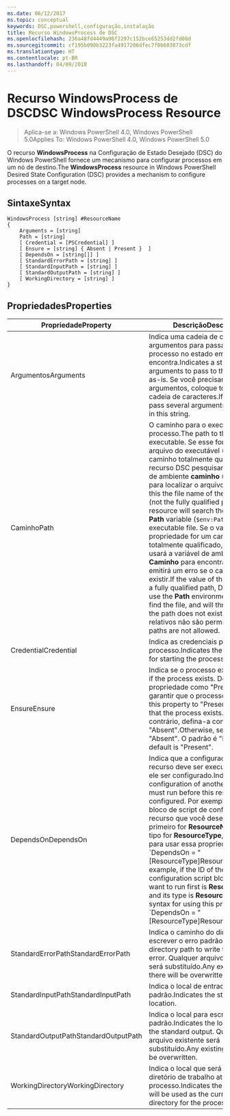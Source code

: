 ```yaml
---
ms.date: 06/12/2017
ms.topic: conceptual
keywords: DSC,powershell,configuração,instalação
title: Recurso WindowsProcess de DSC
ms.openlocfilehash: 236a48fd4449a96f2297c152bce65253dd2fd08d
ms.sourcegitcommit: cf195b090b3223fa4917206dfec7f0b603873cdf
ms.translationtype: HT
ms.contentlocale: pt-BR
ms.lasthandoff: 04/09/2018
---
```

# <a name="dsc-windowsprocess-resource"></a><span data-ttu-id="72bdd-103">Recurso WindowsProcess de DSC</span><span class="sxs-lookup"><span data-stu-id="72bdd-103">DSC WindowsProcess Resource</span></span>

> <span data-ttu-id="72bdd-104">Aplica-se a: Windows PowerShell 4.0, Windows PowerShell 5.0</span><span class="sxs-lookup"><span data-stu-id="72bdd-104">Applies To: Windows PowerShell 4.0, Windows PowerShell 5.0</span></span>

<span data-ttu-id="72bdd-105">O recurso **WindowsProcess** na Configuração de Estado Desejado (DSC) do Windows PowerShell fornece um mecanismo para configurar processos em um nó de destino.</span><span class="sxs-lookup"><span data-stu-id="72bdd-105">The **WindowsProcess** resource in Windows PowerShell Desired State Configuration (DSC) provides a mechanism to configure processes on a target node.</span></span>

## <a name="syntax"></a><span data-ttu-id="72bdd-106">Sintaxe</span><span class="sxs-lookup"><span data-stu-id="72bdd-106">Syntax</span></span>

```
WindowsProcess [string] #ResourceName
{
    Arguments = [string]
    Path = [string]
    [ Credential = [PSCredential] ]
    [ Ensure = [string] { Absent | Present }  ]
    [ DependsOn = [string[]] ]
    [ StandardErrorPath = [string] ]
    [ StandardInputPath = [string] ]
    [ StandardOutputPath = [string] ]
    [ WorkingDirectory = [string] ]
}
```

## <a name="properties"></a><span data-ttu-id="72bdd-107">Propriedades</span><span class="sxs-lookup"><span data-stu-id="72bdd-107">Properties</span></span>
|  <span data-ttu-id="72bdd-108">Propriedade</span><span class="sxs-lookup"><span data-stu-id="72bdd-108">Property</span></span>  |  <span data-ttu-id="72bdd-109">Descrição</span><span class="sxs-lookup"><span data-stu-id="72bdd-109">Description</span></span>   |
|---|---|
| <span data-ttu-id="72bdd-110">Argumentos</span><span class="sxs-lookup"><span data-stu-id="72bdd-110">Arguments</span></span>| <span data-ttu-id="72bdd-111">Indica uma cadeia de caracteres de argumentos para passar para o processo no estado em que se encontra.</span><span class="sxs-lookup"><span data-stu-id="72bdd-111">Indicates a string of arguments to pass to the process as-is.</span></span> <span data-ttu-id="72bdd-112">Se você precisar passar vários argumentos, coloque todos nessa cadeia de caracteres.</span><span class="sxs-lookup"><span data-stu-id="72bdd-112">If you need to pass several arguments, put them all in this string.</span></span>|
| <span data-ttu-id="72bdd-113">Caminho</span><span class="sxs-lookup"><span data-stu-id="72bdd-113">Path</span></span>| <span data-ttu-id="72bdd-114">O caminho para o executável do processo.</span><span class="sxs-lookup"><span data-stu-id="72bdd-114">The path to the process executable.</span></span> <span data-ttu-id="72bdd-115">Se esse for o nome do arquivo do executável (não o caminho totalmente qualificado), o recurso DSC pesquisará a variável de ambiente **caminho** (`$env:Path`) para localizar o arquivo executável.</span><span class="sxs-lookup"><span data-stu-id="72bdd-115">If this the file name of the executable (not the fully qualified path), the DSC resource will search the environment **Path** variable (`$env:Path`) to find the executable file.</span></span> <span data-ttu-id="72bdd-116">Se o valor dessa propriedade for um caminho totalmente qualificado, o DSC não usará a variável de ambiente **Caminho** para encontrar o arquivo e emitirá um erro se o caminho não existir.</span><span class="sxs-lookup"><span data-stu-id="72bdd-116">If the value of this property is a fully qualified path, DSC will not use the **Path** environment variable to find the file, and will throw an error if the path does not exist.</span></span> <span data-ttu-id="72bdd-117">Caminhos relativos não são permitidos.</span><span class="sxs-lookup"><span data-stu-id="72bdd-117">Relative paths are not allowed.</span></span>|
| <span data-ttu-id="72bdd-118">Credential</span><span class="sxs-lookup"><span data-stu-id="72bdd-118">Credential</span></span>| <span data-ttu-id="72bdd-119">Indica as credenciais para iniciar o processo.</span><span class="sxs-lookup"><span data-stu-id="72bdd-119">Indicates the credentials for starting the process.</span></span>|
| <span data-ttu-id="72bdd-120">Ensure</span><span class="sxs-lookup"><span data-stu-id="72bdd-120">Ensure</span></span>| <span data-ttu-id="72bdd-121">Indica se o processo existe.</span><span class="sxs-lookup"><span data-stu-id="72bdd-121">Indicates if the process exists.</span></span> <span data-ttu-id="72bdd-122">Defina essa propriedade como "Present" para garantir que o processo exista.</span><span class="sxs-lookup"><span data-stu-id="72bdd-122">Set this property to "Present" to ensure that the process exists.</span></span> <span data-ttu-id="72bdd-123">Caso contrário, defina-a como "Absent".</span><span class="sxs-lookup"><span data-stu-id="72bdd-123">Otherwise, set it to "Absent".</span></span> <span data-ttu-id="72bdd-124">O padrão é "Present".</span><span class="sxs-lookup"><span data-stu-id="72bdd-124">The default is "Present".</span></span>|
| <span data-ttu-id="72bdd-125">DependsOn</span><span class="sxs-lookup"><span data-stu-id="72bdd-125">DependsOn</span></span> | <span data-ttu-id="72bdd-126">Indica que a configuração de outro recurso deve ser executada antes de ele ser configurado.</span><span class="sxs-lookup"><span data-stu-id="72bdd-126">Indicates that the configuration of another resource must run before this resource is configured.</span></span> <span data-ttu-id="72bdd-127">Por exemplo, se a ID do bloco de script de configuração do recurso que você deseja executar primeiro for __ResourceName__ e seu tipo for __ResourceType__, a sintaxe para usar essa propriedade será \`DependsOn = "[ResourceType]ResourceName"\`\`.</span><span class="sxs-lookup"><span data-stu-id="72bdd-127">For example, if the ID of the resource configuration script block that you want to run first is __ResourceName__ and its type is __ResourceType__, the syntax for using this property is \`DependsOn = "[ResourceType]ResourceName"\`\` .</span></span>|
| <span data-ttu-id="72bdd-128">StandardErrorPath</span><span class="sxs-lookup"><span data-stu-id="72bdd-128">StandardErrorPath</span></span>| <span data-ttu-id="72bdd-129">Indica o caminho do diretório para escrever o erro padrão.</span><span class="sxs-lookup"><span data-stu-id="72bdd-129">Indicates the directory path to write the standard error.</span></span> <span data-ttu-id="72bdd-130">Qualquer arquivo existente será substituído.</span><span class="sxs-lookup"><span data-stu-id="72bdd-130">Any existing file there will be overwritten.</span></span>|
| <span data-ttu-id="72bdd-131">StandardInputPath</span><span class="sxs-lookup"><span data-stu-id="72bdd-131">StandardInputPath</span></span>| <span data-ttu-id="72bdd-132">Indica o local de entrada padrão.</span><span class="sxs-lookup"><span data-stu-id="72bdd-132">Indicates the standard input location.</span></span>|
| <span data-ttu-id="72bdd-133">StandardOutputPath</span><span class="sxs-lookup"><span data-stu-id="72bdd-133">StandardOutputPath</span></span>| <span data-ttu-id="72bdd-134">Indica o local para escrever a saída padrão.</span><span class="sxs-lookup"><span data-stu-id="72bdd-134">Indicates the location to write the standard output.</span></span> <span data-ttu-id="72bdd-135">Qualquer arquivo existente será substituído.</span><span class="sxs-lookup"><span data-stu-id="72bdd-135">Any existing file there will be overwritten.</span></span>|
| <span data-ttu-id="72bdd-136">WorkingDirectory</span><span class="sxs-lookup"><span data-stu-id="72bdd-136">WorkingDirectory</span></span>| <span data-ttu-id="72bdd-137">Indica o local que será usado como diretório de trabalho atual para o processo.</span><span class="sxs-lookup"><span data-stu-id="72bdd-137">Indicates the location that will be used as the current working directory for the process.</span></span>|